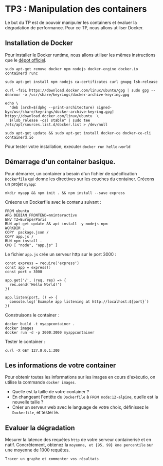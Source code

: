 # TP3 : Manipulation des containers 

Le but du TP est de pouvoir manipuler les containers et évaluer la dégradation de performance.
Pour ce TP, nous allons utiliser Docker.

## Installation de Docker 

Pour installer le Docker runtime, nous allons utiliser les mêmes instructions que le [dépot officiel](https://docs.docker.com/engine/install/ubuntu/).

```
sudo apt-get remove docker npm nodejs docker-engine docker.io containerd runc

sudo apt-get install npm nodejs ca-certificates curl gnupg lsb-release

curl -fsSL https://download.docker.com/linux/ubuntu/gpg | sudo gpg --dearmor -o /usr/share/keyrings/docker-archive-keyring.gpg 

echo \
  "deb [arch=$(dpkg --print-architecture) signed-by=/usr/share/keyrings/docker-archive-keyring.gpg] https://download.docker.com/linux/ubuntu  \
  $(lsb_release -cs) stable" | sudo tee /etc/apt/sources.list.d/docker.list > /dev/null

sudo apt-get update && sudo apt-get install docker-ce docker-ce-cli containerd.io

```

Pour tester votre installation, executer `docker run hello-world` 

## Démarrage d'un container basique.

Pour démarrer, un container a besoin d'un fichier de spécification `Dockerfile` qui donne les directives sur les couches du container.
Créeons un projet `myapp`: 

```
mkdir myapp && npm init . && npm install --save express
```

Créeons un Dockerfile avec le contenu suivant : 

```
FROM ubuntu
ARG DEBIAN_FRONTEND=nninteractive
ENV TZ=Europe/Paris
RUN apt-get update && apt install -y nodejs npm
WORKDIR .
COPY  package.json /
COPY app.js /
RUN npm install .
CMD [ "node", "app.js" ]

```

Le fichier `app.js` crée un serveur http sur le port 3000 : 

```
const express = require('express')
const app = express()
const port = 3000

app.get('/', (req, res) => {
  res.send('Hello World!')
})

app.listen(port, () => {
  console.log(`Example app listening at http://localhost:${port}`)
})

```

Construisons le container : 

```
docker build -t myappcontainer .
docker images 
docker run -d -p 3000:3000 myappcontainer
```

Tester le container : 

```
curl -X GET 127.0.0.1:300
```

## Les informations de votre container 

Pour obtenir toutes les informations sur les images en cours d'exécutio, on utilise la commande `docker images`.

- Quelle est la taille de votre container ? 
- En changeant l'entête du `Dockerfile` à `FROM node:12-alpine`, quelle est la nouvelle taille ?
- Créer un serveur web avec le language de votre choix, définissez le `Dockerfile`, et tester le.


## Evaluer la dégradation 

Mesurer la latence des requêtes `http` de votre serveur containerisé et en natif. 
Concrètement, obtenez la `moyenne, et {95, 99} ème percentile` sur une moyenne de 1000 requêtes.

`Tracer un graphe et commenter vos résultats`







